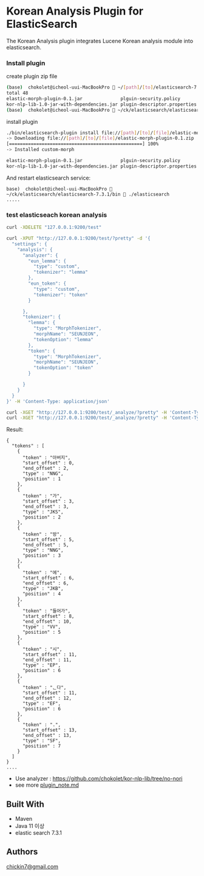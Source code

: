 Korean Analysis Plugin for ElasticSearch
==================================

The Korean Analysis plugin integrates Lucene Korean analysis module into elasticsearch.

### Install plugin

create plugin zip file

```bash
(base)  chokolet@icheol-uui-MacBookPro  ~/[path]/[to]/elasticsearch-7.3.1/zipfiles  ls
total 48
elastic-morph-plugin-0.1.jar              plguin-security.policy
kor-nlp-lib-1.0-jar-with-dependencies.jar plugin-descriptor.properties
(base)  chokolet@icheol-uui-MacBookPro  ~/ck/elasticsearch/elasticsearch-7.3.1/zipfiles  zip elastic-morph-plugin-0.1.zip ./*
```

install plugin
```bash
./bin/elasticsearch-plugin install file://[path]/[to]/[file]/elastic-morph-plugin-0.1.zip
-> Downloading file://[path]/[to]/[file]/elastic-morph-plugin-0.1.zip
[=================================================] 100%
-> Installed custom-morph

elastic-morph-plugin-0.1.jar              plguin-security.policy
kor-nlp-lib-1.0-jar-with-dependencies.jar plugin-descriptor.properties

```

And restart elasticsearch service:
```
base)  chokolet@icheol-uui-MacBookPro  ~/ck/elasticsearch/elasticsearch-7.3.1/bin  ./elasticsearch
.....

```

### test elasticseach korean analysis

```bash
curl -XDELETE "127.0.0.1:9200/test"

curl -XPUT "http://127.0.0.1:9200/test/?pretty" -d '{
  "settings": {
    "analysis": {
      "analyzer": {
        "eun_lemma": {
          "type": "custom",
          "tokenizer": "lemma"
        },
        "eun_token": {
          "type": "custom",
          "tokenizer": "token"
        }

      },
      "tokenizer": {
        "lemma": {
          "type": "MorphTokenizer",
          "morphName": "SEUNJEON",
          "tokenOption": "lemma"
        },
        "token": {
          "type": "MorphTokenizer",
          "morphName": "SEUNJEON",
          "tokenOption": "token"
        }

      }
    }
  }
}' -H 'Content-Type: application/json'

curl -XGET "http://127.0.0.1:9200/test/_analyze/?pretty" -H 'Content-Type: application/json' -d '{ "analyzer": "eun_lemma", "text": "아버지가 방에 들어가신다." }'
curl -XGET "http://127.0.0.1:9200/test/_analyze/?pretty" -H 'Content-Type: application/json' -d '{ "analyzer": "eun_token", "text": "아버지가 방에 들어가신다." }'
```



Result:

```
{
  "tokens" : [
    {
      "token" : "아버지",
      "start_offset" : 0,
      "end_offset" : 2,
      "type" : "NNG",
      "position" : 1
    },
    {
      "token" : "가",
      "start_offset" : 3,
      "end_offset" : 3,
      "type" : "JKS",
      "position" : 2
    },
    {
      "token" : "방",
      "start_offset" : 5,
      "end_offset" : 5,
      "type" : "NNG",
      "position" : 3
    },
    {
      "token" : "에",
      "start_offset" : 6,
      "end_offset" : 6,
      "type" : "JKB",
      "position" : 4
    },
    {
      "token" : "들어가",
      "start_offset" : 8,
      "end_offset" : 10,
      "type" : "VV",
      "position" : 5
    },
    {
      "token" : "시",
      "start_offset" : 11,
      "end_offset" : 11,
      "type" : "EP",
      "position" : 6
    },
    {
      "token" : "ᆫ다",
      "start_offset" : 11,
      "end_offset" : 12,
      "type" : "EF",
      "position" : 6
    },
    {
      "token" : ".",
      "start_offset" : 13,
      "end_offset" : 13,
      "type" : "SF",
      "position" : 7
    }
  ]
}
....
```



- Use analyzer : https://github.com/chokolet/kor-nlp-lib/tree/no-nori
- see more [plugin_note.md](./plugin_note.md)




## Built With

- Maven 
- Java 11 이상
- elastic search 7.3.1




## Authors

chickin7@gmail.com
